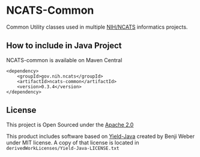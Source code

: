# NCATS-Common

Common Utility classes used in multiple [NIH/NCATS](https://ncats.nih.gov) informatics projects.

## How to include in Java Project
NCATS-common is available on Maven Central

```
<dependency>
    <groupId>gov.nih.ncats</groupId>
    <artifactId>ncats-common</artifactId>
    <version>0.3.4</version>
</dependency>
```

## License 
This project is Open Sourced under the [Apache 2.0](http://www.apache.org/licenses/LICENSE-2.0) 

This product includes software based on [Yield-Java](https://github.com/benjiman/yield-java) created by
Benji Weber under MIT license.  A copy of that license
is located in `derivedWorkLicenses/Yield-Java-LICENSE.txt`